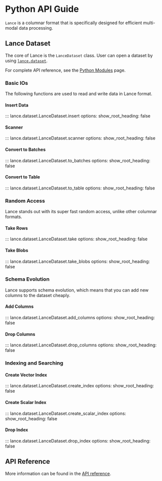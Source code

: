 # Python API Guide

`Lance` is a columnar format that is specifically designed for efficient
multi-modal data processing.

## Lance Dataset

The core of Lance is the `LanceDataset` class. User can open a dataset
by using [`lance.dataset`](./py_modules.md#lance.dataset).

For complete API reference, see the [Python Modules](./py_modules.md) page.

### Basic IOs

The following functions are used to read and write data in Lance format.

#### Insert Data

::: lance.dataset.LanceDataset.insert
    options:
      show_root_heading: false

#### Scanner

::: lance.dataset.LanceDataset.scanner
    options:
      show_root_heading: false

#### Convert to Batches

::: lance.dataset.LanceDataset.to_batches
    options:
      show_root_heading: false

#### Convert to Table

::: lance.dataset.LanceDataset.to_table
    options:
      show_root_heading: false

### Random Access

Lance stands out with its super fast random access, unlike other
columnar formats.

#### Take Rows

::: lance.dataset.LanceDataset.take
    options:
      show_root_heading: false

#### Take Blobs

::: lance.dataset.LanceDataset.take_blobs
    options:
      show_root_heading: false

### Schema Evolution

Lance supports schema evolution, which means that you can add new
columns to the dataset cheaply.

#### Add Columns

::: lance.dataset.LanceDataset.add_columns
    options:
      show_root_heading: false

#### Drop Columns

::: lance.dataset.LanceDataset.drop_columns
    options:
      show_root_heading: false

### Indexing and Searching

#### Create Vector Index

::: lance.dataset.LanceDataset.create_index
    options:
      show_root_heading: false

#### Create Scalar Index

::: lance.dataset.LanceDataset.create_scalar_index
    options:
      show_root_heading: false

#### Drop Index

::: lance.dataset.LanceDataset.drop_index
    options:
      show_root_heading: false

## API Reference

More information can be found in the [API reference](./py_modules.md).
